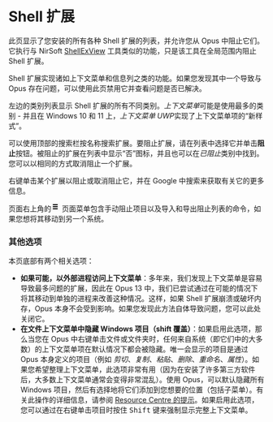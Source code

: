 #  Shell 扩展

此页显示了您安装的所有各种 Shell 扩展的列表，并允许您从 Opus 中阻止它们。它执行与 NirSoft [ShellExView](https://www.nirsoft.net/utils/shexview.html) 工具类似的功能，只是该工具在全局范围内阻止 Shell 扩展。

 Shell 扩展实现诸如上下文菜单和信息列之类的功能。如果您发现其中一个导致与 Opus 存在问题，可以使用此页禁用它并查看问题是否已解决。

左边的类别列表显示 Shell 扩展的所有不同类别。*上下文菜单*可能是使用最多的类别 - 并且在 Windows 10 和 11 上，*上下文菜单 UWP*实现了上下文菜单项的“新样式”。

可以使用顶部的搜索栏按名称搜索扩展。要阻止扩展，请在列表中选择它并单击**阻止**按钮。被阻止的扩展在列表中显示“否”图标，并且也可以在*已阻止*类别中找到。您可以以相同的方式取消阻止一个扩展。

右键单击某个扩展以阻止或取消阻止它，并在 Google 中搜索来获取有关它的更多信息。

页面右上角的![](/Manual/images/media/13/prefs_menu.png) 页面菜单包含手动阻止项目以及导入和导出阻止列表的命令，如果您想将其移动到另一个系统。

### 其他选项

本页底部有两个相关选项：

- **如果可能，以外部进程访问上下文菜单**：多年来，我们发现上下文菜单是容易导致最多问题的扩展，因此在 Opus 13 中，我们已尝试通过在可能的情况下将其移动到单独的进程来改善这种情况。这样，如果 Shell 扩展崩溃或破坏内存，Opus 本身不会受到影响。如果您发现此方法自体导致问题，您可以此处关闭它。
- **在文件上下文菜单中隐藏 Windows 项目（shift 覆盖）**：如果启用此选项，那么当您在 Opus 中右键单击文件或文件夹时，任何来自系统（即它们中的大多数）的上下文菜单项在默认情况下都会被隐藏。唯一会显示的项目是通过 Opus 本身定义的项目（例如 *剪切*、*复制*、*粘贴*、*删除*、*重命名*、*属性*）。如果您希望整理上下文菜单，此选项非常有用（因为在安装了许多第三方软件后，大多数上下文菜单通常会变得非常混乱）。使用 Opus，可以默认隐藏所有 Windows 项目，然后有选择地将它们添加到您想要的位置（包括子菜单）。有关此操作的详细信息，请参阅 [Resource Centre 的提示](https://resource.dopus.com/t/tip-organise-and-speed-up-context-menus/1204)。如果启用此选项，您可以通过在右键单击项目时按住 <kbd>Shift</kbd> 键来强制显示完整上下文菜单。
